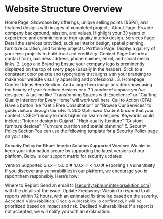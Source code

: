 # Website Structure Overview

Home Page: Showcase key offerings, unique selling points (USPs), and featured designs with images of completed projects.
About Page: Provide company background, mission, and values. Highlight your 30 years of experience and commitment to high-quality interior design.
Services Page: Detail the services provided, such as interior design, spatial planning, furniture curation, and turnkey projects.
Portfolio Page: Display a gallery of your best projects to build trust and credibility.
Contact Page: Include a contact form, business address, phone number, email, and social media links.
2. Logo and Branding
Ensure your company logo is prominently displayed on the top of every page (usually in the header).
Stick to a consistent color palette and typography that aligns with your branding to make your website visually appealing and professional.
3. Homepage Content Ideas
Hero Section:
Add a large hero image or video showcasing the beauty of your furniture designs or a 3D render of a space you’ve designed.
A tagline like “Transforming Spaces with Excellence” or “Crafting Quality Interiors for Every Home” will work well here.
Call to Action (CTA):
Have a button like "Get a Free Consultation" or "Browse Our Services" to guide visitors through the site.
4. SEO Optimized Content
Ensure that your content is SEO-friendly to rank higher on search engines. Keywords could include:
"Interior design in Gujarat"
"High-quality furniture"
"Custom furniture designs"
"Furniture curation and spatial planning"
5. Security Policy Section
You can use the following template for a Security Policy page on your site:

Security Policy for Bhumi Interior Solution
Supported Versions
We aim to keep your information secure by supporting the latest versions of our platform. Below is our support matrix for security updates:

Version Supported
5.1.x ✅
5.0.x ❌
4.0.x ✅
< 4.0 ❌
Reporting a Vulnerability
If you discover any vulnerabilities in our platform, we encourage you to report them responsibly. Here’s how:

Where to Report: Send an email to [security@bhumiinteriorsolution.com] with the details of the issue.
Update Frequency: We aim to respond to all reports within 72 hours, with an estimated fix timeline based on the severity.
Accepted Vulnerabilities: Once a vulnerability is confirmed, it will be prioritized based on impact and risk.
Declined Vulnerabilities: If a report is not accepted, we will notify you with an explanation.
